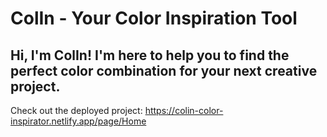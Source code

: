 # ColIn - Your Color Inspiration Tool

## Hi, I'm ColIn! I'm here to help you to find the perfect color combination for your next creative project.

Check out the deployed project:
https://colin-color-inspirator.netlify.app/page/Home
